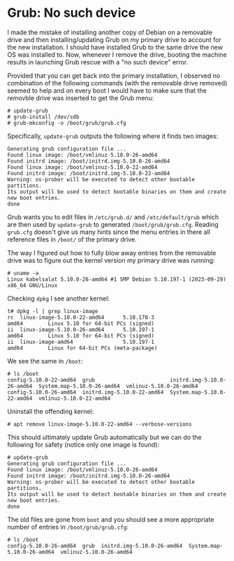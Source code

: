 # Grub: No such device

I made the mistake of installing another copy of Debian on a removable drive and then installing/updating Grub on my primary drive to account for the new installation. I should have installed Grub to the same drive the new OS was installed to. Now, whenever I remove the drive, booting the machine results in launching Grub rescue with a "no such device" error.

Provided that you can get back into the primary installation, I observed no combination of the following commands (with the removable drive removed) seemed to help and on every boot I would have to make sure that the removble drive was inserted to get the Grub menu:

```
# update-grub
# grub-install /dev/sdb
# grub-mkconfig -o /boot/grub/grub.cfg
```

Specifically, `update-grub` outputs the following where it finds two images:

```
Generating grub configuration file ...
Found linux image: /boot/vmlinuz-5.10.0-26-amd64
Found initrd image: /boot/initrd.img-5.10.0-26-amd64
Found linux image: /boot/vmlinuz-5.10.0-22-amd64
Found initrd image: /boot/initrd.img-5.10.0-22-amd64
Warning: os-prober will be executed to detect other bootable partitions.
Its output will be used to detect bootable binaries on them and create new boot entries.
done
```

Grub wants you to edit files in `/etc/grub.d/` and `/etc/default/grub` which are then used by `update-grub` to generated `/boot/grub/grub.cfg`. Reading `grub.cfg` doesn't give us many hints since the menu entries in there all reference files in `/boot/` of the primary drive.

The way I figured out how to fully blow away entries from the removable drive was to figure out the kernel version my primary drive was running:

```
# uname -a
Linux kabelsalat 5.10.0-26-amd64 #1 SMP Debian 5.10.197-1 (2023-09-29) x86_64 GNU/Linux
```

Checking `dpkg` I see another kernel:

```
t# dpkg -l | grep linux-image
rc  linux-image-5.10.0-22-amd64      5.10.178-3                     amd64        Linux 5.10 for 64-bit PCs (signed)
ii  linux-image-5.10.0-26-amd64      5.10.197-1                     amd64        Linux 5.10 for 64-bit PCs (signed)
ii  linux-image-amd64                5.10.197-1                     amd64        Linux for 64-bit PCs (meta-package)
```

We see the same in `/boot`:

```
# ls /boot
config-5.10.0-22-amd64  grub                        initrd.img-5.10.0-26-amd64  System.map-5.10.0-26-amd64  vmlinuz-5.10.0-26-amd64
config-5.10.0-26-amd64  initrd.img-5.10.0-22-amd64  System.map-5.10.0-22-amd64  vmlinuz-5.10.0-22-amd64
```

Uninstall the offending kernel:

```
# apt remove linux-image-5.10.0-22-amd64 --verbose-versions
```

This should ultimately update Grub automatically but we can do the following for safety (notice only one image is found):

```
# update-grub
Generating grub configuration file ...
Found linux image: /boot/vmlinuz-5.10.0-26-amd64
Found initrd image: /boot/initrd.img-5.10.0-26-amd64
Warning: os-prober will be executed to detect other bootable partitions.
Its output will be used to detect bootable binaries on them and create new boot entries.
done
```

The old files are gone from `boot` and you should see a more appropriate number of entries in `/boot/grub/grub.cfg`:

```
# ls /boot
config-5.10.0-26-amd64  grub  initrd.img-5.10.0-26-amd64  System.map-5.10.0-26-amd64  vmlinuz-5.10.0-26-amd64
```